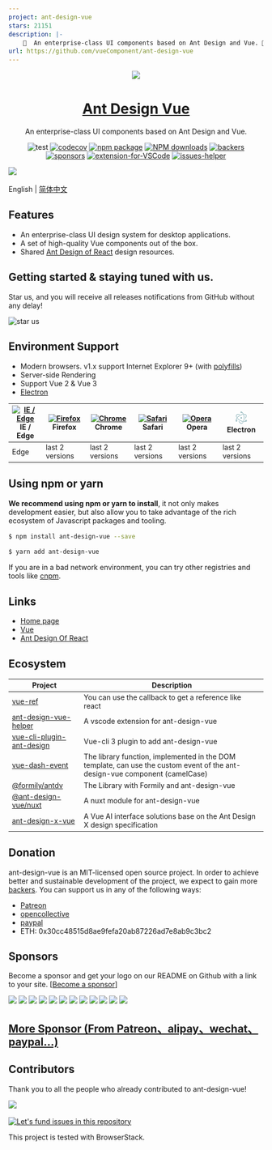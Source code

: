 ```yaml
---
project: ant-design-vue
stars: 21151
description: |-
    🌈  An enterprise-class UI components based on Ant Design and Vue. 🐜
url: https://github.com/vueComponent/ant-design-vue
---
```


<p align="center">
  <a href="https://www.antdv.com/">
    <img width="200" src="https://www.antdv.com/logo.png">
  </a>
</p>

<h1 align="center">
  <a href="https://www.antdv.com/" target="_blank">Ant Design Vue</a>
</h1>

<div align="center">

An enterprise-class UI components based on Ant Design and Vue.

![test](https://github.com/vueComponent/ant-design-vue/workflows/test/badge.svg) [![codecov](https://img.shields.io/codecov/c/github/vueComponent/ant-design-vue/master.svg?style=flat-square)](https://codecov.io/gh/vueComponent/ant-design-vue) [![npm package](https://img.shields.io/npm/v/ant-design-vue.svg?style=flat-square)](https://www.npmjs.org/package/ant-design-vue) [![NPM downloads](http://img.shields.io/npm/dm/ant-design-vue.svg?style=flat-square)](http://www.npmtrends.com/ant-design-vue) [![backers](https://opencollective.com/ant-design-vue/backers/badge.svg)](#backers) [![sponsors](https://opencollective.com/ant-design-vue/sponsors/badge.svg)](#sponsors) [![extension-for-VSCode](https://img.shields.io/badge/extension%20for-VSCode-blue.svg?style=flat-square)](https://marketplace.visualstudio.com/items?itemName=ant-design-vue.vscode-ant-design-vue-helper) [![issues-helper](https://img.shields.io/badge/Issues%20Manage%20By-issues--helper-orange?style=flat-square)](https://github.com/actions-cool/issues-helper)

</div>

[![](https://cdn-images-1.medium.com/max/2000/1*NIlj0-TdLMbo_hzSBP8tmg.png)](https://www.antdv.com/)

English | [简体中文](./README-zh_CN.md)

## Features

- An enterprise-class UI design system for desktop applications.
- A set of high-quality Vue components out of the box.
- Shared [Ant Design of React](https://ant.design/docs/spec/introduce) design resources.

## Getting started & staying tuned with us.

Star us, and you will receive all releases notifications from GitHub without any delay!

![star us](https://user-images.githubusercontent.com/6937879/261937060-e0501ab3-9388-4712-a25d-3f2ba2271865.gif)

## Environment Support

- Modern browsers. v1.x support Internet Explorer 9+ (with [polyfills](https://www.antdv.com/docs/vue/getting-started/#compatibility))
- Server-side Rendering
- Support Vue 2 & Vue 3
- [Electron](https://electronjs.org/)

| [<img src="https://raw.githubusercontent.com/alrra/browser-logos/master/src/edge/edge_48x48.png" alt="IE / Edge" width="24px" height="24px" />](http://godban.github.io/browsers-support-badges/)</br>IE / Edge | [<img src="https://raw.githubusercontent.com/alrra/browser-logos/master/src/firefox/firefox_48x48.png" alt="Firefox" width="24px" height="24px" />](http://godban.github.io/browsers-support-badges/)</br>Firefox | [<img src="https://raw.githubusercontent.com/alrra/browser-logos/master/src/chrome/chrome_48x48.png" alt="Chrome" width="24px" height="24px" />](http://godban.github.io/browsers-support-badges/)</br>Chrome | [<img src="https://raw.githubusercontent.com/alrra/browser-logos/master/src/safari/safari_48x48.png" alt="Safari" width="24px" height="24px" />](http://godban.github.io/browsers-support-badges/)</br>Safari | [<img src="https://raw.githubusercontent.com/alrra/browser-logos/master/src/opera/opera_48x48.png" alt="Opera" width="24px" height="24px" />](http://godban.github.io/browsers-support-badges/)</br>Opera | [<img src="https://raw.githubusercontent.com/alrra/browser-logos/master/src/electron/electron_48x48.png" alt="Electron" width="24px" height="24px" />](http://godban.github.io/browsers-support-badges/)</br>Electron |
| --- | --- | --- | --- | --- | --- |
| Edge | last 2 versions | last 2 versions | last 2 versions | last 2 versions | last 2 versions |

## Using npm or yarn

**We recommend using npm or yarn to install**, it not only makes development easier, but also allow you to take advantage of the rich ecosystem of Javascript packages and tooling.

```bash
$ npm install ant-design-vue --save
```

```bash
$ yarn add ant-design-vue
```

If you are in a bad network environment, you can try other registries and tools like [cnpm](https://github.com/cnpm/cnpm).

## Links

- [Home page](https://www.antdv.com/)
- [Vue](https://vuejs.org/)
- [Ant Design Of React](http://ant.design/)

## Ecosystem

| Project | Description |
| --- | --- |
| [vue-ref](https://github.com/vueComponent/vue-ref) | You can use the callback to get a reference like react |
| [ant-design-vue-helper](https://marketplace.visualstudio.com/items?itemName=ant-design-vue.vscode-ant-design-vue-helper) | A vscode extension for ant-design-vue |
| [vue-cli-plugin-ant-design](https://github.com/vueComponent/vue-cli-plugin-ant-design) | Vue-cli 3 plugin to add ant-design-vue |
| [vue-dash-event](https://github.com/vueComponent/vue-dash-event) | The library function, implemented in the DOM template, can use the custom event of the ant-design-vue component (camelCase) |
| [@formily/antdv](https://github.com/formilyjs/antdv) | The Library with Formily and ant-design-vue |
| [@ant-design-vue/nuxt](https://github.com/vueComponent/ant-design-vue-nuxt) | A nuxt module for ant-design-vue |
| [ant-design-x-vue](https://github.com/wzc520pyfm/ant-design-x-vue) | A Vue AI interface solutions base on the Ant Design X design specification |

## Donation

ant-design-vue is an MIT-licensed open source project. In order to achieve better and sustainable development of the project, we expect to gain more [backers](https://github.com/vueComponent/ant-design-vue/blob/master/BACKERS.md). You can support us in any of the following ways:

- [Patreon](https://www.patreon.com/tangjinzhou)
- [opencollective](https://opencollective.com/ant-design-vue)
- [paypal](https://www.paypal.me/tangjinzhou)
- ETH: 0x30cc48515d8ae9fefa20ab87226ad7e8ab9c3bc2

## Sponsors

Become a sponsor and get your logo on our README on Github with a link to your site. [[Become a sponsor](https://opencollective.com/ant-design-vue#sponsor)]

<a href="http://www.jeecg.com/" target="_blank"><img src="https://www.antdv.com/jeecg-logo.png" height="64"></a> <a href="https://opencollective.com/ant-design-vue/sponsor/0/website" target="_blank"><img src="https://opencollective.com/ant-design-vue/sponsor/0/avatar.svg"></a> <a href="https://opencollective.com/ant-design-vue/sponsor/1/website" target="_blank"><img src="https://opencollective.com/ant-design-vue/sponsor/1/avatar.svg"></a> <a href="https://opencollective.com/ant-design-vue/sponsor/2/website" target="_blank"><img src="https://opencollective.com/ant-design-vue/sponsor/2/avatar.svg"></a> <a href="https://opencollective.com/ant-design-vue/sponsor/3/website" target="_blank"><img src="https://opencollective.com/ant-design-vue/sponsor/3/avatar.svg"></a> <a href="https://opencollective.com/ant-design-vue/sponsor/4/website" target="_blank"><img src="https://opencollective.com/ant-design-vue/sponsor/4/avatar.svg"></a> <a href="https://opencollective.com/ant-design-vue/sponsor/5/website" target="_blank"><img src="https://opencollective.com/ant-design-vue/sponsor/5/avatar.svg"></a> <a href="https://opencollective.com/ant-design-vue/sponsor/6/website" target="_blank"><img src="https://opencollective.com/ant-design-vue/sponsor/6/avatar.svg"></a> <a href="https://opencollective.com/ant-design-vue/sponsor/7/website" target="_blank"><img src="https://opencollective.com/ant-design-vue/sponsor/7/avatar.svg"></a> <a href="https://opencollective.com/ant-design-vue/sponsor/8/website" target="_blank"><img src="https://opencollective.com/ant-design-vue/sponsor/8/avatar.svg"></a> <a href="https://opencollective.com/ant-design-vue/sponsor/9/website" target="_blank"><img src="https://opencollective.com/ant-design-vue/sponsor/9/avatar.svg"></a> <a href="https://opencollective.com/ant-design-vue/sponsor/10/website" target="_blank"><img src="https://opencollective.com/ant-design-vue/sponsor/10/avatar.svg"></a>

## [More Sponsor (From Patreon、alipay、wechat、paypal...)](https://github.com/vueComponent/ant-design-vue/blob/master/BACKERS.md)

## Contributors

Thank you to all the people who already contributed to ant-design-vue!

<a href="https://github.com/vueComponent/ant-design-vue/graphs/contributors">
  <img src="https://contrib.rocks/image?repo=vueComponent/ant-design-vue&max=100&columns=15" />
</a>

[![Let's fund issues in this repository](https://issuehunt.io/static/embed/issuehunt-button-v1.svg)](https://issuehunt.io/repos/104172832)

This project is tested with BrowserStack.

